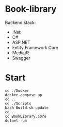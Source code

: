# Book-library
<div>Backend stack:</div>
<ul>
  <li>.Net</li>
  <li>C#</li>
  <li>ASP.NET</li>
  <li>Entity Framework Core</li>
  <li>MediatR</li>
  <li>Swagger</li>
</ul>


# Start
    cd ./Docker
    docker-compose up
    cd ..
    cd ./Scripts
    bash Build.sh update
    cd ..
    cd BookLibrary.Core 
    dotnet run